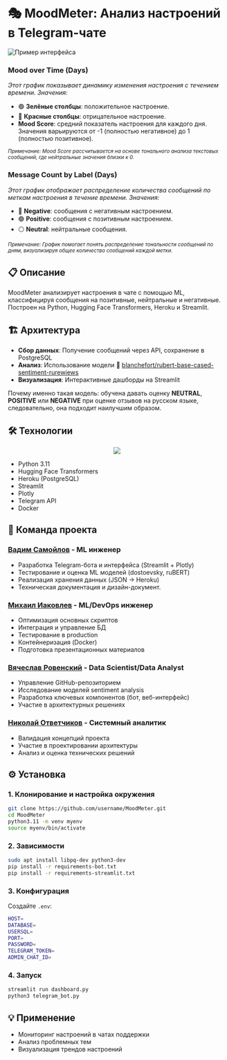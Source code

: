 # 🎭 MoodMeter: Анализ настроений в Telegram-чате

![Пример интерфейса](https://i.imghippo.com/files/ihsi8695Dg.jpg)

### **Mood over Time (Days)**

*Этот график показывает динамику изменения настроения с течением времени. Значения:*
- 🟢 **Зелёные столбцы**: положительное настроение.
- 🔴 **Красные столбцы**: отрицательное настроение.
- **Mood Score**: средний показатель настроения для каждого дня. Значения варьируются от -1 (полностью негативное) до 1 (полностью позитивное).

<sub>*Примечание: Mood Score рассчитывается на основе тонального анализа текстовых сообщений, где нейтральные значения близки к 0.*</sub>

### **Message Count by Label (Days)**

*Этот график отображает распределение количества сообщений по меткам настроения в течение времени. Значения:*
- 🔴 **Negative**: сообщения с негативным настроением.
- 🟢 **Positive**: сообщения с позитивным настроением.
- ⚪ **Neutral**: нейтральные сообщения.

<sub>*Примечание: График помогает понять распределение тональности сообщений по дням, визуализируя общее количество сообщений каждой метки.*</sub>

## 📋 Описание
MoodMeter анализирует настроения в чате с помощью ML, классифицируя сообщения на позитивные, нейтральные и негативные. Построен на Python, Hugging Face Transformers, Heroku и Streamlit.

## 🏗️ Архитектура
- **Сбор данных**: Получение сообщений через API, сохранение в PostgreSQL
- **Анализ**: Использование модели 🤗 [blanchefort/rubert-base-cased-sentiment-rurewiews](https://huggingface.co/blanchefort/rubert-base-cased-sentiment-rurewiews)
- **Визуализация**: Интерактивные дашборды на Streamlit

Почему именно такая модель: обучена давать оценку **NEUTRAL**, **POSITIVE** или **NEGATIVE** при оценке отзывов на русском языке, следовательно, она подходит наилучшим образом.

## 🛠️ Технологии
<p align="center">
  <a href="https://go-skill-icons.vercel.app/">
    <img src="https://go-skill-icons.vercel.app/api/icons?i=python,pycharm,huggingface,postgres,docker,streamlit,pandas&theme=dark"/>
  </a>
</p>

- Python 3.11
- Hugging Face Transformers
- Heroku (PostgreSQL)
- Streamlit
- Plotly
- Telegram API
- Docker

## 👥 Команда проекта

### [Вадим Самойлов](https://github.com/metanovus) - ML инженер
- Разработка Telegram-бота и интерфейса (Streamlit + Plotly)
- Тестирование и оценка ML моделей (dostoevsky, ruBERT)
- Реализация хранения данных (JSON → Heroku)
- Техническая документация и дизайн-документ.

### [Михаил Иаковлев](https://github.com/miakovlev) - ML/DevOps инженер
- Оптимизация основных скриптов
- Интеграция и управление БД
- Тестирование в production
- Контейнеризация (Docker)
- Подготовка презентационных материалов

### [Вячеслав Ровенский](https://github.com/Viacheslav-Rovenskiy) - Data Scientist/Data Analyst
- Управление GitHub-репозиторием
- Исследование моделей sentiment analysis
- Разработка ключевых компонентов (бот, веб-интерфейс)
- Участие в архитектурных решениях

### [Николай Ответчиков](https://github.com/otvet4ikov) - Системный аналитик
- Валидация концепций проекта
- Участие в проектировании архитектуры
- Анализ и оценка технических решений

## ⚙️ Установка

### 1. Клонирование и настройка окружения
```bash
git clone https://github.com/username/MoodMeter.git
cd MoodMeter
python3.11 -m venv myenv
source myenv/bin/activate
```

### 2. Зависимости
```bash
sudo apt install libpq-dev python3-dev
pip install -r requirements-bot.txt
pip install -r requirements-streamlit.txt
```

### 3. Конфигурация
Создайте `.env`:
```bash
HOST=
DATABASE=
USERSQL=
PORT=
PASSWORD=
TELEGRAM_TOKEN=
ADMIN_CHAT_ID=
```

### 4. Запуск
```bash
streamlit run dashboard.py
python3 telegram_bot.py
```

## 💡 Применение
- Мониторинг настроений в чатах поддержки
- Анализ проблемных тем
- Визуализация трендов настроений
